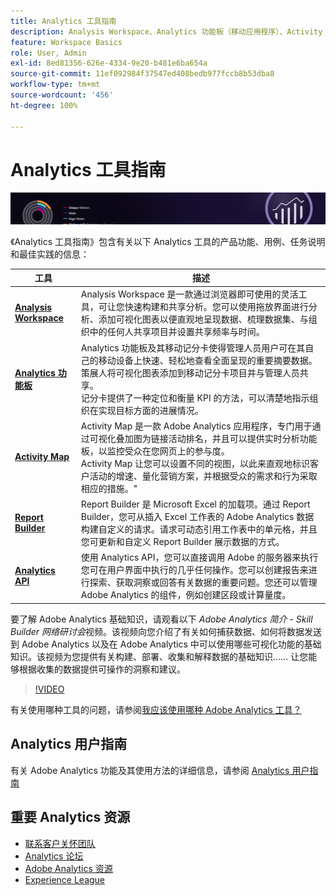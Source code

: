 ```yaml
---
title: Analytics 工具指南
description: Analysis Workspace、Analytics 功能板（移动应用程序）、Activity Map、Report Builder、Reporting API 和 Reports & Analytics 的产品文档和自助服务。
feature: Workspace Basics
role: User, Admin
exl-id: 8ed81356-626e-4334-9e20-b481e6ba654a
source-git-commit: 11ef092984f37547ed408bedb977fccb8b53dba8
workflow-type: tm+mt
source-wordcount: '456'
ht-degree: 100%

---
```


# Analytics 工具指南

![横幅](../../assets/doc_banner_analyze.png)

《Analytics 工具指南》包含有关以下 Analytics 工具的产品功能、用例、任务说明和最佳实践的信息：

| 工具 | 描述 |
|-----------|----------------|
| **[Analysis Workspace](https://experienceleague.adobe.com/docs/analytics/analyze/analysis-workspace/home.html?lang=zh-Hans)** | Analysis Workspace 是一款通过浏览器即可使用的灵活工具，可让您快速构建和共享分析。您可以使用拖放界面进行分析、添加可视化图表以便直观地呈现数据、梳理数据集、与组织中的任何人共享项目并设置共享频率与时间。 |
| **[Analytics 功能板](https://experienceleague.adobe.com/docs/analytics/analyze/mobapp/home.html?lang=zh-Hans)** | Analytics 功能板及其移动记分卡使得管理人员用户可在其自己的移动设备上快速、轻松地查看全面呈现的重要摘要数据。策展人将可视化图表添加到移动记分卡项目并与管理人员共享。<br>记分卡提供了一种定位和衡量 KPI 的方法，可以清楚地指示组织在实现目标方面的进展情况。 |
| **[Activity Map](https://experienceleague.adobe.com/docs/analytics/analyze/activity-map/activity-map.html?lang=zh-Hans)** | Activity Map 是一款 Adobe Analytics 应用程序，专门用于通过可视化叠加图为链接活动排名，并且可以提供实时分析功能板，以监控受众在您网页上的参与度。<br>Activity Map 让您可以设置不同的视图，以此来直观地标识客户活动的增速、量化营销方案，并根据受众的需求和行为采取相应的措施。&quot; |
| **[Report Builder](https://experienceleague.adobe.com/docs/analytics/analyze/report-builder/home.html)** | Report Builder 是 Microsoft Excel 的加载项。通过 Report Builder，您可从插入 Excel 工作表的 Adobe Analytics 数据构建自定义的请求。请求可动态引用工作表中的单元格，并且您可更新和自定义 Report Builder 展示数据的方式。 |
| **[Analytics API](https://developer.adobe.com/analytics-apis/docs/2.0/)** | 使用 Analytics API，您可以直接调用 Adobe 的服务器来执行您可在用户界面中执行的几乎任何操作。您可以创建报告来进行探索、获取洞察或回答有关数据的重要问题。您还可以管理 Adobe Analytics 的组件，例如创建区段或计算量度。 |

要了解 Adobe Analytics 基础知识，请观看以下 *Adobe Analytics 简介 - Skill Builder 网络研讨会*&#x200B;视频。该视频向您介绍了有关如何捕获数据、如何将数据发送到 Adobe Analytics 以及在 Adobe Analytics 中可以使用哪些可视化功能的基础知识。该视频为您提供有关构建、部署、收集和解释数据的基础知识…… 让您能够根据收集的数据提供可操作的洞察和建议。

>[!VIDEO](https://video.tv.adobe.com/v/27429/?quality=12)

有关使用哪种工具的问题，请参阅[我应该使用哪种 Adobe Analytics 工具？](https://experienceleague.adobe.com/docs/analytics/analyze/admin-overview/which-analytics-tool.html)

## Analytics 用户指南

有关 Adobe Analytics 功能及其使用方法的详细信息，请参阅 [Analytics 用户指南](https://experienceleague.adobe.com/docs/analytics.html)

## 重要 Analytics 资源

* [联系客户关怀团队](https://experienceleague.adobe.com/?support-solution=Analytics#support)
* [Analytics 论坛](https://forums.adobe.com/community/experience-cloud/analytics-cloud/analytics)
* [Adobe Analytics 资源](https://forums.adobe.com/message/10660755)
* [Experience League](https://landing.adobe.com/experience-league/)

